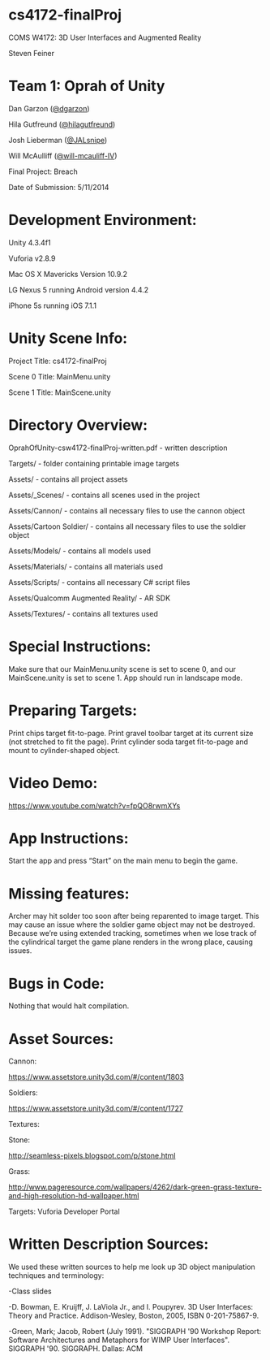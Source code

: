 cs4172-finalProj
================

COMS W4172: 3D User Interfaces and Augmented Reality

Steven Feiner 

Team 1: Oprah of Unity
======================

Dan Garzon ([@dgarzon](https://github.com/dgarzon))

Hila Gutfreund ([@hilagutfreund](https://github.com/hilagutfreund))

Josh Lieberman ([@JALsnipe](https://github.com/JALsnipe))

Will McAulliff ([@will-mcauliff-IV](https://github.com/will-mcauliff-IV))

Final Project: Breach

Date of Submission: 5/11/2014

Development Environment:
========================

Unity 4.3.4f1

Vuforia v2.8.9

Mac OS X Mavericks Version 10.9.2

LG Nexus 5 running Android version 4.4.2

iPhone 5s running iOS 7.1.1

Unity Scene Info:
=================
Project Title: cs4172-finalProj

Scene 0 Title: MainMenu.unity

Scene 1 Title: MainScene.unity

Directory Overview:
===================

OprahOfUnity-csw4172-finalProj-written.pdf - written description

Targets/ - folder containing printable image targets

Assets/ - contains all project assets

Assets/_Scenes/ - contains all scenes used in the project

Assets/Cannon/ - contains all necessary files to use the cannon object

Assets/Cartoon Soldier/ - contains all necessary files to use the soldier object

Assets/Models/ - contains all models used

Assets/Materials/ - contains all materials used

Assets/Scripts/ - contains all necessary C# script files

Assets/Qualcomm Augmented Reality/ - AR SDK

Assets/Textures/ - contains all textures used

Special Instructions:
=====================

Make sure that our MainMenu.unity scene is set to scene 0, and our MainScene.unity is set to scene 1.  App should run in landscape mode.

Preparing Targets:
==================

Print chips target fit-to-page.  Print gravel toolbar target at its current size (not stretched to fit the page).  Print cylinder soda target fit-to-page and mount to cylinder-shaped object.

Video Demo:
===========
https://www.youtube.com/watch?v=fpQO8rwmXYs

App Instructions:
=================
Start the app and press “Start” on the main menu to begin the game.

Missing features:
=================
Archer may hit solder too soon after being reparented to image target. This may cause an issue where the soldier game object may not be destroyed.  Because we’re using extended tracking, sometimes when we lose track of the cylindrical target the game plane renders in the wrong place, causing issues.

Bugs in Code:
=============
Nothing that would halt compilation.

Asset Sources:
==============
Cannon:

https://www.assetstore.unity3d.com/#/content/1803

Soldiers:

https://www.assetstore.unity3d.com/#/content/1727

Textures:

Stone:

http://seamless-pixels.blogspot.com/p/stone.html

Grass:

http://www.pageresource.com/wallpapers/4262/dark-green-grass-texture-and-high-resolution-hd-wallpaper.html

Targets: Vuforia Developer Portal

Written Description Sources:
=============================

We used these written sources to help me look up 3D object manipulation techniques and terminology:

-Class slides

-D. Bowman, E. Kruijff, J. LaViola Jr., and I. Poupyrev. 3D User Interfaces: Theory and Practice. Addison-Wesley, Boston, 2005, ISBN 0-201-75867-9.

-Green, Mark; Jacob, Robert (July 1991). "SIGGRAPH '90 Workshop Report: Software Architectures and Metaphors for WIMP User Interfaces". SIGGRAPH '90. SIGGRAPH. Dallas: ACM

